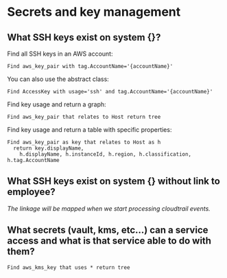 # Secrets and key management

## What SSH keys exist on system {}?

Find all SSH keys in an AWS account:

```j1ql
Find aws_key_pair with tag.AccountName='{accountName}'
```

You can also use the abstract class:

```j1ql
Find AccessKey with usage='ssh' and tag.AccountName='{accountName}'
```

Find key usage and return a graph:

```j1ql
Find aws_key_pair that relates to Host return tree
```

Find key usage and return a table with specific properties:

```j1ql
Find aws_key_pair as key that relates to Host as h
  return key.displayName,
    h.displayName, h.instanceId, h.region, h.classification, h.tag.AccountName
```

## What SSH keys exist on system {} without link to employee?

_The linkage will be mapped when we start processing cloudtrail events._

## What secrets (vault, kms, etc...) can a service access and what is that service able to do with them?

```j1ql
Find aws_kms_key that uses * return tree
```
